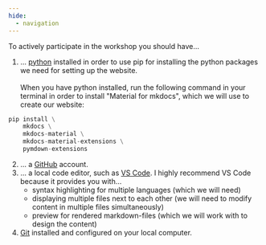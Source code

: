```yaml
---
hide:
  - navigation
---
```


To actively participate in the workshop you should have...

1. ... [python] installed in order to use pip for installing the python packages we need for setting up the website.<br><br>
When you have python installed, run the following command in your terminal in order to install "Material for mkdocs", which we will use to create our website:
```py linenums="1"
pip install \
    mkdocs \
    mkdocs-material \
    mkdocs-material-extensions \
    pymdown-extensions 
```
2. ... a [GitHub] account.
3. ... a local code editor, such as [VS Code]. I highly recommend VS Code because it provides you with... 
    - syntax highlighting for multiple languages (which we will need)
    - displaying multiple files next to each other (we will need to modify content in multiple files simultaneously)
    - preview for rendered markdown-files (which we will work with to design the content)
4. [Git] installed and configured on your local computer. 




[python]: https://www.python.org/
[GitHub]: https://github.com/
[VS Code]: https://code.visualstudio.com/
[Git]: https://git-scm.com/book/en/v2/Getting-Started-Installing-Git